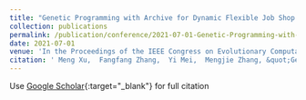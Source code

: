 ```yaml
---
title: "Genetic Programming with Archive for Dynamic Flexible Job Shop Scheduling"
collection: publications
permalink: /publication/conference/2021-07-01-Genetic-Programming-with-Archive-for-Dynamic-Flexible-Job-Shop-Scheduling
date: 2021-07-01
venue: 'In the Proceedings of the IEEE Congress on Evolutionary Computation (CEC)'
citation: ' Meng Xu,  Fangfang Zhang,  Yi Mei,  Mengjie Zhang, &quot;Genetic Programming with Archive for Dynamic Flexible Job Shop Scheduling.&quot; In the Proceedings of the IEEE Congress on Evolutionary Computation (CEC), 2021.'
---
```

Use [Google Scholar](https://scholar.google.com/scholar?q=Genetic+Programming+with+Archive+for+Dynamic+Flexible+Job+Shop+Scheduling){:target="_blank"} for full citation